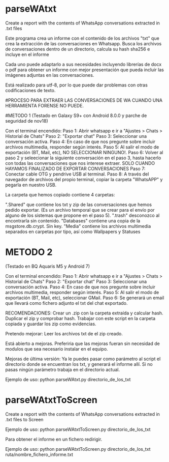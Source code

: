 # parseWAtxt
Create a report with the contents of WhatsApp conversations extracted in .txt files

Este programa crea un informe con el contenido de los archivos "txt" que crea la extracción de las conversaciones en Whatsapp. Busca los archivos de conversaciones dentro de un directorio, calcula su hash sha256 e incluye en el informe

Cada uno puede adaptarlo a sus necesidades incluyendo librerías de docx o pdf para obtener un informe con mejor presentación que pueda incluir las imágenes adjuntas en las conversaciones.

Está realizado para utf-8, por lo que puede dar problemas con otras codificaciones de texto.

#PROCESO PARA EXTRAER LAS CONVERSACIONES DE WA CUANDO UNA HERRAMIENTA FORENSE NO PUEDE.

#METODO 1
(Testado en Galaxy S9+ con Android 8.0.0 y parche de seguridad de nov18)

Con el terminal encendido: Paso 1: Abrir whatsapp e ir a "Ajustes > Chats > Historial de Chats" Paso 2: "Exportar chat" Paso 3: Seleccionar una conversación activa. Paso 4: En caso de que nos pregunte sobre incluir archivos multimedia, responder según interés. Paso 5: Al salir el modo de exportación (BT, Mail, etc), NO SELECCIONAR NINGUNO!. Paso 6: Volver al paso 2 y seleecionar la siguiente conversación en el paso 3, hasta hacerlo con todas las conversaciones que nos interese extraer. SOLO CUANDO HAYAMOS FINALIZADO DE EXPORTAR CONVERSACIONES Paso 7: Conectar cable OTG y pendrive USB al terminal. Paso 8: A través del navegador de archivos del propio terminal, copiar la carpeta "WhatsAPP" y pegarla en nuestro USB.

La carpeta que hemos copiado contiene 4 carpetas:

".Shared" que contiene los txt y zip de las conversaciones que hemos pedido exportar. (Es un archivo temporal que se crear para el envío por alguno de los sistemas que propone en el paso 5).
".trash" desconozco al encontrarla sin contenido.
"Databases" contiene una copia de la msgstore.db.crypt. Sin key.
"Media" contiene los archivos multimedia separados en carpetas por tipo, así como Wallpapers y Statuses

# METODO 2
(Testado en BQ Aquaris M5 y Android 7)

Con el terminal encendido: Paso 1: Abrir whatsapp e ir a "Ajustes > Chats > Historial de Chats" Paso 2: "Exportar chat" Paso 3: Seleccionar una conversación activa. Paso 4: En caso de que nos pregunte sobre incluir archivos multimedia, responder según interés. Paso 5: Al salir el modo de exportación (BT, Mail, etc), seleccionar GMail. Paso 6: Se generará un email que llevará como fichero adjunto el txt del chat exportado.

RECOMENDACIONES: Crear un .zip con la carpeta extraída y calcular hash. Duplicar el zip y comprobar hash. Trabajar con este script en la carpeta copiada y guardar los zip como evidencias.

Pretendo mejorar: Leer los archivos txt de el zip creado.

Está abierto a mejoras. Preferiria que las mejoras fueran sin necesidad de modulos que sea necesario instalar en el equipo.

Mejoras de última versión: Ya le puedes pasar como parámetro al script el directorio donde se encuentran los txt, y generará el informe allí. Si no pasas ningún parámetro trabaja en el directorio actual.

Ejemplo de uso: python parseWAtxt.py directorio_de_los_txt

# parseWAtxtToScreen
Create a report with the contents of WhatsApp conversations extracted in .txt files to Screen

Ejemplo de uso: python parseWAtxtToScreen.py directorio_de_los_txt

Para obtener el informe en un fichero redirigir.

Ejemplo de uso: python parseWAtxtToScreen.py directorio_de_los_txt ruta/nombre_fichero_informe.txt
